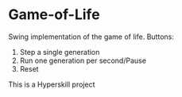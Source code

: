 # Game-of-Life
Swing implementation of the game of life.
Buttons:
1. Step a single generation
2. Run one generation per second/Pause
3. Reset


This is a Hyperskill project
